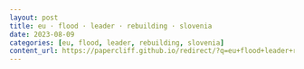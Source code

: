 ```yaml
---
layout: post
title: eu · flood · leader · rebuilding · slovenia
date: 2023-08-09
categories: [eu, flood, leader, rebuilding, slovenia]
content_url: https://papercliff.github.io/redirect/?q=eu+flood+leader+rebuilding+slovenia&tbs=cdr:1,cd_min:8/8/2023,cd_max:8/10/2023
---
```


